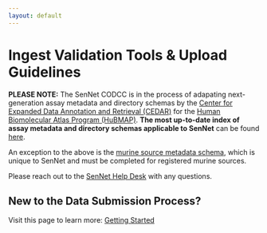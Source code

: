 ```yaml
---
layout: default
---
```

# Ingest Validation Tools & Upload Guidelines

**PLEASE NOTE:** The SenNet CODCC is in the process of adapating next-generation assay metadata and directory schemas by the [Center for Expanded Data Annotation and Retrieval (CEDAR)](https://metadatacenter.org/) for the [Human Biomolecular Atlas Program (HuBMAP)](https://hubmapconsortium.org/). **The most up-to-date index of assay metadata and directory schemas applicable to SenNet** can be found [here](/libraries/ingest-validation-tools/schemas/).

An exception to the above is the [murine source metadata schema](/libraries/ingest-validation-tools/schemas/source-murine), which is unique to SenNet and must be completed for registered murine sources.

Please reach out to the [SenNet Help Desk](mailto:help@sennetconsortium.org) with any questions. 

## New to the Data Submission Process?
Visit this page to learn more: [Getting Started](/libraries/ingest-validation-tools/upload-guidelines/getting-started)


